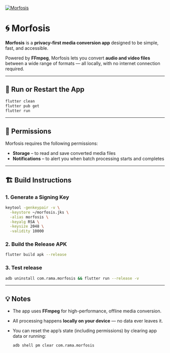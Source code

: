 [![Morfosis](https://rama-o.github.io/img/preview-morfosis.webp)](https://morfosis-o.github.io)

# 🌀 Morfosis

**Morfosis** is a **privacy-first media conversion app** designed to be simple, fast, and accessible.

Powered by **FFmpeg**, Morfosis lets you convert **audio and video files** between a wide range of formats — all locally, with no internet connection required.

---

## 🚀 Run or Restart the App

```bash
flutter clean
flutter pub get
flutter run
```

---

## 🔐 Permissions

Morfosis requires the following permissions:

- **Storage** – to read and save converted media files
- **Notifications** – to alert you when batch processing starts and completes

---

## 🏗️ Build Instructions

### 1. Generate a Signing Key

```bash
keytool -genkeypair -v \
  -keystore ~/morfosis.jks \
  -alias morfosis \
  -keyalg RSA \
  -keysize 2048 \
  -validity 10000
```

### 2. Build the Release APK

```bash
flutter build apk --release
```

### 3. Test release

```bash
adb uninstall com.rama.morfosis && flutter run --release -v
```

---

## 💡 Notes

- The app uses **FFmpeg** for high-performance, offline media conversion.
- All processing happens **locally on your device** — no data ever leaves it.
- You can reset the app’s state (including permissions) by clearing app data or running:

  ```bash
  adb shell pm clear com.rama.morfosis
  ```
